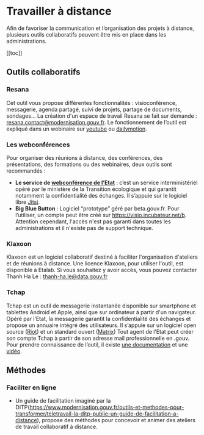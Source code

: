 # Travailler à distance

Afin de favoriser la communication et l’organisation des projets à distance, plusieurs outils collaboratifs peuvent être mis en place dans les administrations.

[[toc]]

## Outils collaboratifs

### Resana
Cet outil vous propose différentes fonctionnalités : visioconférence, messagerie, agenda partagé, suivi de projets, partage de documents, sondages...
La création d'un espace de travail Resana se fait sur demande :  resana.contact@modernisation.gouv.fr.
Le fonctionnement de l’outil est expliqué dans un webinaire sur [youtube](https://www.youtube.com/watch?v=YPGzCqoi1NA&amp;t=472s) ou [dailymotion](https://www.dailymotion.com/video/x7ufqeb).

### Les webconférences
Pour organiser des réunions à distance, des conférences, des présentations, des formations ou des webinaires, deux outils sont recommandés :
- **Le service de [webconférence de l’Etat](https://webconf.numerique.gouv.fr/)** : c’est un service interministériel opéré par le ministère de la Transition écologique et qui garantit notamment la confidentialité des échanges. Il s’appuie sur le logiciel libre [Jitsi](https://jitsi.org/).
- **Big Blue Button** : Logiciel “prototype” géré par beta.gouv.fr. Pour l’utiliser, un compte peut être créé sur https://visio.incubateur.net/b.
Attention cependant, l'accès n'est pas garanti dans toutes les administrations et il n'existe pas de support technique.

### Klaxoon
Klaxoon est un logiciel collaboratif destiné à faciliter l'organisation d'ateliers et de réunions à distance.
Une licence Klaxoon, pour utiliser l'outil, est disponible à Etalab. Si vous souhaitez y avoir accès, vous pouvez contacter Thanh Ha Le : thanh-ha.le@data.gouv.fr

### Tchap
Tchap est un outil de messagerie instantanée disponible sur smartphone et tablettes Android et Apple, ainsi que sur ordinateur à partir d'un navigateur. Opéré par l’Etat, la messagerie garantit la confidentialité des échanges et propose un annuaire intégré des utilisateurs. Il s’appuie sur un logiciel open source ([Riot](https://element.io/)) et un standard ouvert ([Matrix](https://matrix.org/))
Tout agent de l’Etat peut créer son compte Tchap à partir de son adresse mail professionnelle en .gouv.
Pour prendre connaissance de l’outil, il existe [une documentation](https://www.numerique.gouv.fr/uploads/tchap-prise-en-main.pdf) et une [vidéo](https://www.dailymotion.com/video/k6fDaH7umhtmnavFIcf).



## Méthodes

### Faciliter en ligne
- Un guide de facilitation imaginé par la DITP(https://www.modernisation.gouv.fr/outils-et-methodes-pour-transformer/teletravail-la-ditp-publie-un-guide-de-facilitation-a-distance), propose des méthodes pour concevoir et animer des ateliers de travail collaboratif à distance.
